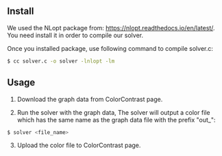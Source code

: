 ## Install
We used the NLopt package from: https://nlopt.readthedocs.io/en/latest/. You need install it in order to compile our solver.

Once you installed package, use following command to compile solver.c:
```bash
$ cc solver.c -o solver -lnlopt -lm
```

## Usage
1. Download the graph data from ColorContrast page.

2. Run the solver with the graph data, The solver will output a color file which has the same name as the graph data file with the prefix "out_":
```bash
$ solver <file_name>
```

3. Upload the color file to ColorContrast page.